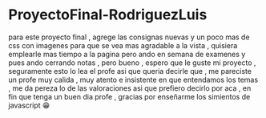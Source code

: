 # ProyectoFinal-RodriguezLuis
para este proyecto final , agrege las consignas nuevas y un poco mas de css con imagenes para que se vea mas agradable a la vista , quisiera emplearle mas tiempo a la pagina pero ando en semana de examenes y pues ando cerrando notas , pero bueno , espero que le guste mi proyecto , seguramente esto lo lea el profe asi que queria decirle que , me pareciste un profe muy calida , muy atento e insistente en que entendamos los temas , me da pereza lo de las valoraciones asi que prefiero decirlo por aca , en fin que tenga un buen dia profe , gracias por enseñarme los simientos de javascript 😁

